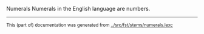 Numerals
Numerals in the English language are numbers.


* * *
<small>This (part of) documentation was generated from [../src/fst/stems/numerals.lexc](http://github.com/giellalt/lang-eng/blob/main/../src/fst/stems/numerals.lexc)</small>